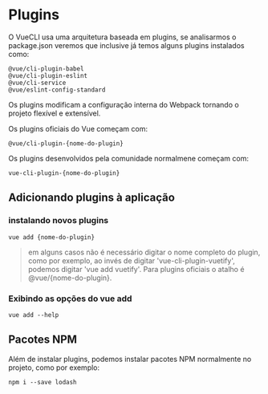 # Plugins

O VueCLI usa uma arquitetura baseada em plugins, se analisarmos o package.json veremos que inclusive já temos alguns plugins instalados como:

```
@vue/cli-plugin-babel
@vue/cli-plugin-eslint
@vue/cli-service
@vue/eslint-config-standard
```

Os plugins modificam a configuração interna do Webpack tornando o projeto flexível e extensível.

Os plugins oficiais do Vue começam com:
```
@vue/cli-plugin-{nome-do-plugin}
```

Os plugins desenvolvidos pela comunidade normalmene começam com:
```
vue-cli-plugin-{nome-do-plugin}
```

## Adicionando plugins à aplicação

### instalando novos plugins
```
vue add {nome-do-plugin}
```

>em alguns casos não é necessário digitar o nome completo do plugin, como por exemplo, ao invés de digitar 'vue-cli-plugin-vuetify', podemos digitar 'vue add vuetify'. Para plugins oficiais o atalho é @vue/{nome-do-plugin}.

### Exibindo as opções do vue add
```
vue add --help
```

## Pacotes NPM

Além de instalar plugins, podemos instalar pacotes NPM normalmente no projeto, como por exemplo:
```
npm i --save lodash
```